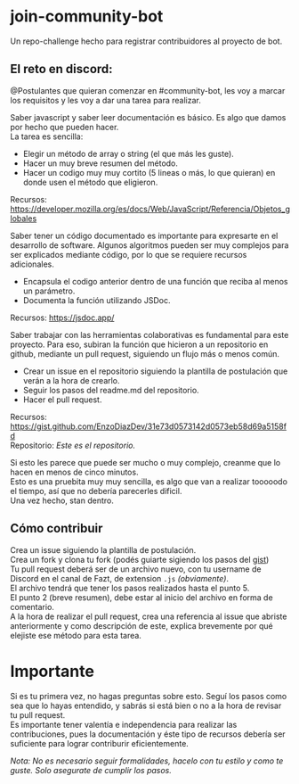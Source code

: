 # join-community-bot
Un repo-challenge hecho para registrar contribuidores al proyecto de bot.

## El reto en discord: 
@Postulantes que quieran comenzar en #community-bot, les voy a marcar los requisitos y les voy a dar una tarea para realizar.

Saber javascript y saber leer documentación es básico. Es algo que damos por hecho que pueden hacer. <br>
La tarea es sencilla:<br> 
 * Elegir un método de array o string (el que más les guste).
 * Hacer un muy breve resumen del método.
 * Hacer un codigo muy muy cortito (5 lineas o más, lo que quieran) en donde usen el método que eligieron.<br>

Recursos: https://developer.mozilla.org/es/docs/Web/JavaScript/Referencia/Objetos_globales <br>

Saber tener un código  documentado es importante para expresarte en el desarrollo de software. Algunos algoritmos pueden ser muy complejos para ser explicados mediante código, por lo que se requiere recursos adicionales. <br>
 * Encapsula el codigo anterior dentro de una función que reciba al menos un parámetro.
 * Documenta la función utilizando JSDoc. <br>

Recursos: https://jsdoc.app/ <br>

Saber trabajar con las herramientas colaborativas es fundamental para este proyecto. Para eso, subiran la función que hicieron a un repositorio en github, mediante un pull request, siguiendo un flujo más o menos común.<br>
 * Crear un issue en el repositorio siguiendo la plantilla de postulación que verán a la hora de crearlo. 
 * Seguir los pasos del readme.md del repositorio. 
 * Hacer el pull request. <br>

Recursos: https://gist.github.com/EnzoDiazDev/31e73d0573142d0573eb58d69a5158fd<br>
Repositorio: *Este es el repositorio.*<br>

Si esto les parece que puede ser mucho o muy complejo, creanme que lo hacen en menos de cinco minutos.<br>
Esto es una pruebita muy muy sencilla, es algo que van a realizar tooooodo el tiempo, así que no debería parecerles dificil. <br>
Una vez hecho, stan dentro.<br>

## Cómo contribuir
Crea un issue siguiendo la plantilla de postulación. <br>
Crea un fork y clona tu fork (podés guiarte sigiendo los pasos del [gist](https://gist.github.com/EnzoDiazDev/31e73d0573142d0573eb58d69a5158fd))<br>
Tu pull request deberá ser de un archivo nuevo, con tu username de Discord en el canal de Fazt, de extension `.js` *(obviamente)*. <br>
El archivo tendrá que tener los pasos realizados hasta el punto 5.<br>
El punto 2 (breve resumen), debe estar al inicio del archivo en forma de comentario. <br>
A la hora de realizar el pull request, crea una referencia al issue que abriste anteriormente y como descripción de este, explica brevemente por qué elejiste ese método para esta tarea. 

# Importante
Si es tu primera vez, no hagas preguntas sobre esto. Seguí los pasos como sea que lo hayas entendido, y sabrás si está bien o no a la hora de revisar tu pull request. <br>
Es importante tener valentía e independencia para realizar las contribuciones, pues la documentación y éste tipo de recursos debería ser suficiente para lograr contriburir eficientemente. 

*Nota: No es necesario seguir formalidades, hacelo con tu estilo y como te guste. Solo asegurate de cumplir los pasos.*
